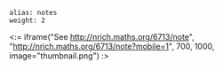 ````
alias: notes
weight: 2
````

<:= iframe("See http://nrich.maths.org/6713/note", "http://nrich.maths.org/6713/note?mobile=1", 700, 1000, image="thumbnail.png") :>